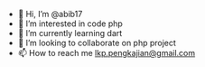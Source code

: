 - 👋 Hi, I’m @abib17
- 👀 I’m interested in code php
- 🌱 I’m currently learning dart
- 💞️ I’m looking to collaborate on php project
- 📫 How to reach me lkp.pengkajian@gmail.com

<!---
abib17/abib17 is a ✨ special ✨ repository because its `README.md` (this file) appears on your GitHub profile.
You can click the Preview link to take a look at your changes.
--->
